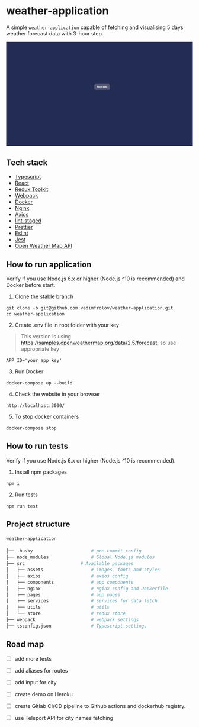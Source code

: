# weather-application
A simple `weather-application` capable of fetching and visualising 5 days weather forecast data with 3-hour step.

<img alt="image" src="app.gif"> </img>

## Tech stack

- [Typescript](https://www.typescriptlang.org/)
- [React](https://reactjs.org/)
- [Redux Toolkit](https://redux-toolkit.js.org/)
- [Webpack](https://webpack.js.org/)
- [Docker](https://www.docker.com/)
- [Nginx](https://www.nginx.com/)
- [Axios](https://github.com/axios/axios)
- [lint-staged](https://github.com/okonet/lint-staged/)
- [Prettier](https://prettier.io/)
- [Eslint](https://eslint.org/)
- [Jest](https://jestjs.io/)
- [Open Weather Map API](https://openweathermap.org/forecast5)

## How to run application

Verify if you use Node.js 6.x or higher (Node.js ^10 is recommended) and Docker before start.

1. Clone the stable branch

```
git clone -b git@github.com:vadimfrolov/weather-application.git
cd weather-application
```

2. Create .env file in root folder with your key

> This version is using https://samples.openweathermap.org/data/2.5/forecast, so use appropriate key

```
APP_ID='your app key'
```


3. Run Docker

```
docker-compose up --build
```

4. Check the website in your browser

```
http://localhost:3000/
```

5. To stop docker containers

```
docker-compose stop
```

## How to run tests

Verify if you use Node.js 6.x or higher (Node.js ^10 is recommended).

1. Install npm packages

```
npm i
```

2. Run tests

```
npm run test
```


## Project structure
```bash
weather-application

├── .husky                      # pre-commit config
├── node_modules                # Global Node.js modules
├── src                    	# Available packages
│   ├── assets                  # images, fonts and styles
│   ├── axios                   # axios config
│   ├── components              # app components
│   ├── nginx                  	# nginx config and Dockerfile
│   ├── pages                  	# app pages
│   ├── services                # services for data fetch
│   ├── utils                  	# utils
│   └── store                   # redux store
├── webpack                     # webpack settings
├── tsconfig.json               # Typescript settings

```

## Road map
- [ ] add more tests
- [ ] add aliases for routes 
- [ ] add input for city
- [ ] create demo on Heroku
- [ ] create Gitlab CI/CD pipeline to Github actions and dockerhub registry.
- [ ] use Teleport API for city names fetching

